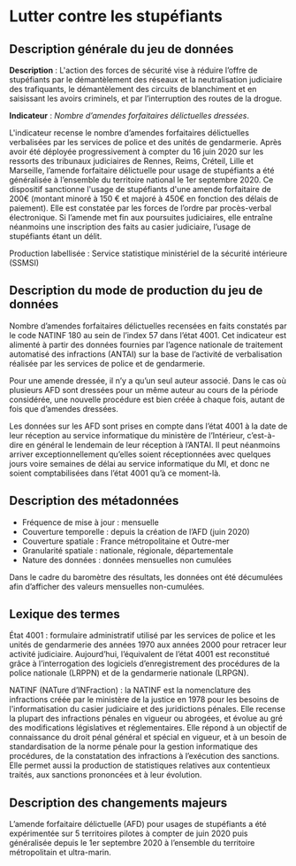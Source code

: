 # Lutter contre les stupéfiants 
## Description générale du jeu de données 
**Description** : L'action des forces de sécurité vise à réduire l’offre de stupéfiants par le démantèlement des réseaux et la neutralisation judiciaire des trafiquants, le démantèlement des circuits de blanchiment et en saisissant les avoirs criminels, et par l’interruption des routes de la drogue.

**Indicateur** : *Nombre d’amendes forfaitaires délictuelles dressées*.

L'indicateur recense le nombre d’amendes forfaitaires délictuelles verbalisées par les services de police et des unités de gendarmerie.
Après avoir été déployée progressivement à compter du 16 juin 2020 sur les ressorts des tribunaux judiciaires de Rennes, Reims, Créteil, Lille et Marseille, l’amende forfaitaire délictuelle pour usage de stupéfiants a été généralisée à l’ensemble du territoire national le 1er septembre 2020. 
Ce dispositif sanctionne l'usage de stupéfiants d'une amende forfaitaire de 200€ (montant minoré à 150 € et majoré à 450€ en fonction des délais de paiement). Elle est constatée par les forces de l’ordre par procès-verbal électronique. Si l’amende met fin aux poursuites judiciaires, elle entraîne néanmoins une inscription des faits au casier judiciaire, l’usage de stupéfiants étant un délit.

Production labellisée : Service statistique ministériel de la sécurité intérieure (SSMSI)

## Description du mode de production du jeu de données 
Nombre d’amendes forfaitaires délictuelles recensées en faits constatés par le code NATINF 180 au sein de l’index 57 dans l’état 4001. Cet indicateur est alimenté à partir des données fournies par l’agence nationale de traitement automatisé des infractions (ANTAI) sur la base de l’activité de verbalisation réalisée par les services de police et de gendarmerie.

Pour une amende dressée, il n’y a qu’un seul auteur associé. Dans le cas où plusieurs AFD sont dressées pour un même auteur au cours de la période considérée, une nouvelle procédure est bien créée à chaque fois, autant de fois que d’amendes dressées. 

Les données sur les AFD sont prises en compte dans l’état 4001 à la date de leur réception au service informatique du ministère de l’Intérieur, c’est-à-dire en général le lendemain de leur réception à l’ANTAI. Il peut néanmoins arriver exceptionnellement qu’elles soient réceptionnées avec quelques jours voire semaines de délai au service informatique du MI, et donc ne soient comptabilisées dans l’état 4001 qu’à ce moment-là.

## Description des métadonnées 
-	Fréquence de mise à jour : mensuelle
-	Couverture temporelle : depuis la création de l’AFD (juin 2020)
-	Couverture spatiale : France métropolitaine et Outre-mer
-	Granularité spatiale : nationale, régionale, départementale
-	Nature des données : données mensuelles non cumulées

Dans le cadre du baromètre des résultats, les données ont été décumulées afin d’afficher des valeurs mensuelles non-cumulées.

## Lexique des termes 
État 4001 : formulaire administratif utilisé par les services de police et les unités de gendarmerie des années 1970 aux années 2000 pour retracer leur activité judiciaire. Aujourd’hui, l’équivalent de l’état 4001 est reconstitué grâce à l’interrogation des logiciels d’enregistrement des procédures de la police nationale (LRPPN) et de la gendarmerie nationale (LRPGN).

NATINF (NATure d’INFraction) : la NATINF est la nomenclature des infractions créée par le ministère de la justice en 1978 pour les besoins de l'informatisation du casier judiciaire et des juridictions pénales. Elle recense la plupart des infractions pénales en vigueur ou abrogées, et évolue au gré des modifications législatives et réglementaires. Elle répond à un objectif de connaissance du droit pénal général et spécial en vigueur, et à un besoin de standardisation de la norme pénale pour la gestion informatique des procédures, de la constatation des infractions à l’exécution des sanctions. Elle permet aussi la production de statistiques relatives aux contentieux traités, aux sanctions prononcées et à leur évolution.

## Description des changements majeurs
L’amende forfaitaire délictuelle (AFD) pour usages de stupéfiants a été expérimentée sur 5 territoires pilotes à compter de juin 2020 puis généralisée depuis le 1er septembre 2020 à l’ensemble du territoire métropolitain et ultra-marin.
